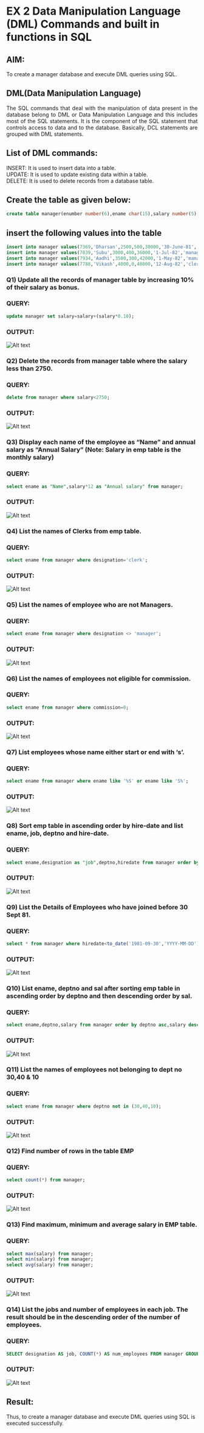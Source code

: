 # EX 2 Data Manipulation Language (DML) Commands and built in functions in SQL
## AIM:
To create a manager database and execute DML queries using SQL.


## DML(Data Manipulation Language)
<div align="justify">
The SQL commands that deal with the manipulation of data present in the database belong to DML or Data Manipulation Language and this includes most of the SQL statements. It is the component of the SQL statement that controls access to data and to the database. Basically, DCL statements are grouped with DML statements.
</div>

## List of DML commands: 
<div align="justify">
INSERT: It is used to insert data into a table.<br>
UPDATE: It is used to update existing data within a table.<br>
DELETE: It is used to delete records from a database table.<br>
</div>

## Create the table as given below:
```sql
create table manager(enumber number(6),ename char(15),salary number(5),commission number(4),annualsalary number(7),Hiredate date,designation char(10),deptno number(2),reporting char(10));
```
## insert the following values into the table
```sql
insert into manager values(7369,'Dharsan',2500,500,30000,'30-June-81','clerk',10,'John');
insert into manager values(7839,'Subu',3000,400,36000,'1-Jul-82','manager',null,'James');
insert into manager values(7934,'Aadhi',3500,300,42000,'1-May-82','manager',30,NULL);
insert into manager values(7788,'Vikash',4000,0,48000,'12-Aug-82','clerk',50,'Bond');
```

### Q1) Update all the records of manager table by increasing 10% of their salary as bonus.

### QUERY:
```sql
update manager set salary=salary+(salary*0.10);
```

### OUTPUT:
![Alt text](image.png)

### Q2) Delete the records from manager table where the salary less than 2750.


### QUERY:
```sql
delete from manager where salary<2750;
```

### OUTPUT:
![Alt text](image-1.png)

### Q3) Display each name of the employee as “Name” and annual salary as “Annual Salary” (Note: Salary in emp table is the monthly salary)


### QUERY:
```sql
select ename as "Name",salary*12 as "Annual salary" from manager;
```
### OUTPUT:
![Alt text](image-2.png)

### Q4)	List the names of Clerks from emp table.
### QUERY:
```sql
select ename from manager where designation='clerk';
```

### OUTPUT:
![Alt text](image-3.png)

### Q5)	List the names of employee who are not Managers.
### QUERY:
```sql
select ename from manager where designation <> 'manager';
```

### OUTPUT:
![Alt text](image-4.png)

### Q6)	List the names of employees not eligible for commission.
### QUERY:
```sql
select ename from manager where commission=0;
```

### OUTPUT:
![Alt text](image-5.png)

### Q7)	List employees whose name either start or end with ‘s’.
### QUERY:
```sql
select ename from manager where ename like '%S' or ename like 'S%';
```
### OUTPUT:
![Alt text](image-6.png)

### Q8) Sort emp table in ascending order by hire-date and list ename, job, deptno and hire-date.
### QUERY:
```sql
select ename,designation as "job",deptno,hiredate from manager order by hiredate asc;
```

### OUTPUT:
![Alt text](image-7.png)

### Q9) List the Details of Employees who have joined before 30 Sept 81.
### QUERY:
```sql
select * from manager where hiredate<to_date('1981-09-30','YYYY-MM-DD');
```

### OUTPUT:
![Alt text](image-8.png)

### Q10)	List ename, deptno and sal after sorting emp table in ascending order by deptno and then descending order by sal.
### QUERY:
```sql
select ename,deptno,salary from manager order by deptno asc,salary desc;
```
### OUTPUT:
![Alt text](image-9.png)

### Q11) List the names of employees not belonging to dept no 30,40 & 10
### QUERY:
```sql
select ename from manager where deptno not in (30,40,10);
```
### OUTPUT:
![Alt text](image-10.png)

### Q12) Find number of rows in the table EMP
### QUERY:
```sql
select count(*) from manager;
```
### OUTPUT:
![Alt text](image-11.png)

### Q13) Find maximum, minimum and average salary in EMP table.

### QUERY:
```sql
select max(salary) from manager;
select min(salary) from manager;
select avg(salary) from manager;
```
### OUTPUT:
![Alt text](image-12.png)

### Q14) List the jobs and number of employees in each job. The result should be in the descending order of the number of employees.
### QUERY:
```sql
SELECT designation AS job, COUNT(*) AS num_employees FROM manager GROUP BY designation ORDER BY num_employees DESC;
```
### OUTPUT:
![Alt text](image-13.png)

## Result:
Thus, to create a manager database and execute DML queries using SQL is executed successfully.
